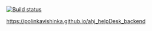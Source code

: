 [![Build status]()](https://ci.appveyor.com/project//polinkavishinka/ahj_helpDesk_backend)

 https://polinkavishinka.github.io/ahj_helpDesk_backend

